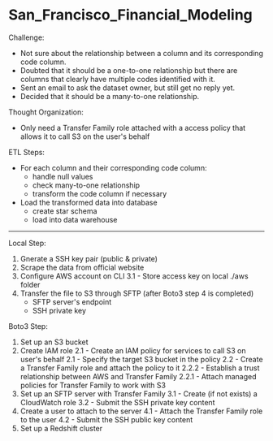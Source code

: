 # San_Francisco_Financial_Modeling

Challenge: 
- Not sure about the relationship between a column and its corresponding code column. 
- Doubted that it should be a one-to-one relationship but there are columns that clearly have multiple codes identified with it. 
- Sent an email to ask the dataset owner, but still get no reply yet.
- Decided that it should be a many-to-one relationship.

Thought Organization:
- Only need a Transfer Family role attached with a access policy that allows it to call S3 on the user's behalf

ETL Steps:
- For each column and their corresponding code column:
   - handle null values
   - check many-to-one relationship
   - transform the code column if necessary
- Load the transformed data into database
   - create star schema
   - load into data warehouse

-------------------------------------------------------------------------------

Local Step:
1. Gnerate a SSH key pair (public & private)
2. Scrape the data from official website
3. Configure AWS account on CLI
   3.1 - Store access key on local ./aws folder
4. Transfer the file to S3 through SFTP (after Boto3 step 4 is completed)
   - SFTP server's endpoint
   - SSH private key

Boto3 Step:
1. Set up an S3 bucket 
2. Create IAM role
   2.1 - Create an IAM policy for services to call S3 on user's behalf
      2.1 - Specify the target S3 bucket in the policy
   2.2 - Create a Transfer Family role and attach the policy to it
      2.2.2 - Establish a trust relationship between AWS and Transfer Family
      2.2.1 - Attach managed policies for Transfer Family to work with S3 
3. Set up an SFTP server with Transfer Family
   3.1 - Create (if not exists) a CloudWatch role
   3.2 - Submit the SSH private key content
4. Create a user to attach to the server
   4.1 - Attach the Transfer Family role to the user
   4.2 - Submit the SSH public key content
5. Set up a Redshift cluster

